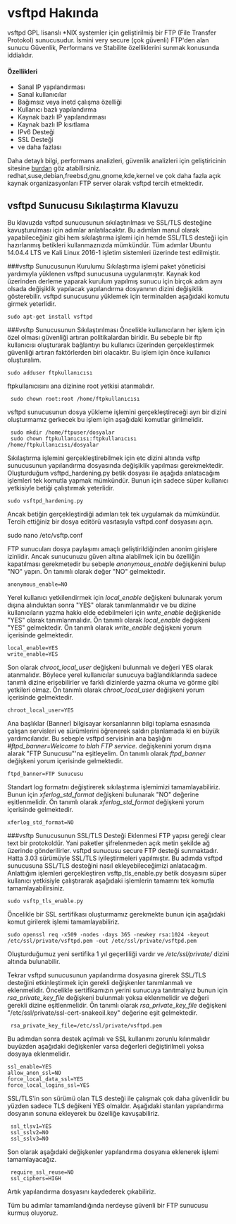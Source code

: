 # vsftpd Hakında
vsftpd GPL lisanslı *NIX systemler için geliştirilmiş bir FTP (File Transfer Protokol) sunucusudur. İsmini very secure (çok güvenli) FTP'den alan sunucu Güvenlik, Performans ve Stabilite özelliklerini sunmak konusunda iddialıdır. 
#### Özellikleri
  * Sanal IP yapılandırması
  * Sanal kullanıcılar
  * Bağımsız veya inetd çalışma özelliği
  * Kullanıcı bazlı yapılandırma
  * Kaynak bazlı IP yapılandırması
  * Kaynak bazlı IP kısıtlama
  * IPv6 Desteği
  * SSL Desteği
  * ve daha fazlası

Daha detaylı bilgi, performans analizleri, güvenlik analizleri için geliştiricinin sitesine [burdan](https://security.appspot.com/vsftpd.html) göz atabilirsiniz.
  redhat,suse,debian,freebsd,gnu,gnome,kde,kernel ve çok daha fazla açık kaynak organizasyonları FTP server olarak vsftpd tercih etmektedir.

## vsftpd Sunucusu Sıkılaştırma Klavuzu
Bu klavuzda vsftpd sunucusunun sıkılaştırılması ve SSL/TLS desteğine kavuşturulması için adımlar anlatılacaktır. Bu adımları manul olarak yapabileceğiniz gibi hem sıkılaştırma işlemi için hemde SSL/TLS desteği için hazırlanmış betikleri kullanmaznızda mümkündür. Tüm adımlar Ubuntu 14.04.4 LTS ve Kali Linux 2016-1 işletim sistemleri üzerinde test edilmiştir.

###vsftp Sunucusunun Kurulumu
Sıkılaştırma işlemi paket yöneticisi yardımıyla yüklenen vsftpd sunucusuna uygulanmıştır. Kaynak kod üzerinden derleme yaparak kurulum yapılmış sunucu için birçok adım aynı olsada değişiklik yapılacak yapılandırma dosyanının dizini değişiklik gösterebilir. vsftpd sunucusunu yüklemek için terminalden aşağıdaki komutu girmek yeterlidir.

    sudo apt-get install vsftpd 


###vsftp Sunucusunun Sıkılaştırılması
Öncelikle kullanıcıların her işlem için özel olması güvenliği artıran politikalardan biridir. Bu sebeple bir ftp kullanıcısı oluşturarak bağlantıyı bu kullanıcı üzerinden gerçekleştirmek güvenliği artıran faktörlerden biri olacaktır. Bu işlem için önce kullanıcı oluşturalım.

    sudo adduser ftpkullanıcısı
 
 ftpkullanıcısını ana dizinine root yetkisi atanmalıdır.
 
     sudo chown root:root /home/ftpkullanıcısı
 
 vsftpd sunucusunun dosya yükleme işlemini gerçekleştireceği ayrı bir dizini oluşturmamız gerkecek bu işlem için aşağıdaki komutlar girilmelidir.
 
     sudo mkdir /home/ftpuser/dosyalar
     sudo chown ftpkullanıcısı:ftpkullanıcısı /home/ftpkullanıcısı/dosyalar
 
Sıkılaştırma işlemini gerçekleştirebilmek için etc dizini altında vsftp sunucusunun yapılandırma dosyasında değişiklik yapılması gerekmektedir. Oluşturduğum vsftpd_hardening.py betik dosyası ile aşağıda anlatacağım işlemleri tek komutla yapmak mümkündür. Bunun için sadece süper kullanıcı yetkisiyle betiği çalıştırmak yeterlidir.

    sudo vsftpd_hardening.py

Ancak betiğin gerçekleştirdiği adımları tek tek uygulamak da mümkündür. Tercih ettiğiniz bir dosya editörü vasıtasıyla vsftpd.conf dosyasını açın.

   sudo nano /etc/vsftp.conf
 
 FTP sunucuları dosya paylaşımı amaçlı geliştirildiğinden anonim girişlere izinlidir. Ancak sunucunuzu güven altına alabilmek için bu özelliğin kapatılması gerekmetedir bu sebeple _anonymous_enable_ değişkenini bulup "NO" yapın. Ön tanımlı olarak değer "NO" gelmektedir.
 
    anonymous_enable=NO
 
  Yerel kullanıcı yetkilendirmek için _local_enable_ değişkeni bulunarak yorum dışına alınduktan sonra "YES" olarak tanımlanmalıdır ve bu dizine kullanıcıların yazma hakkı elde edebilmeleri için _write_enable_ değişkenide "YES" olarak tanımlanmalıdır. Ön tanımlı olarak _local_enable_ değişkeni "YES" gelmektedir.  Ön tanımlı olarak _write_enable_ değişkeni yorum içerisinde gelmektedir.

    local_enable=YES
    write_enable=YES
 
 Son olarak _chroot_local_user_ değişkeni bulunmalı ve değeri YES olarak atanmalıdır. Böylece yerel kullanıcılar sunucuya bağlandıklarında sadece tanımlı dizine erişebilirler ve farklı dizinlerde yazma okuma ve görme gibi yetkileri olmaz. Ön tanımlı olarak _chroot_local_user_ değişkeni yorum içerisinde gelmektedir.
 
    chroot_local_user=YES

Ana başlıklar (Banner) bilgisayar korsanlarının bilgi toplama esnasında çalışan servisleri ve sürümlerini öğrenerek saldırı planlamada ki en büyük yardımcılarıdır. Bu sebeple vsftpd servisinin ana başlığını _#ftpd_banner=Welcome to blah FTP service._ değişkenini yorum dışına alarak "FTP Sunucusu"'na eşitleyelim. Ön tanımlı olarak _ftpd_banner_ değişkeni yorum içerisinde gelmektedir.

    ftpd_banner=FTP Sunucusu
 
 Standart log formatnı değiştirerek sıkılaştırma işlemimizi tamamlayabiliriz. Bunun için _xferlog_std_format_ değişkeni bulunarak "NO" değerine eşitlenmelidir. Ön tanımlı olarak _xferlog_std_format_ değişkeni yorum içerisinde gelmektedir.
 
    xferlog_std_format=NO

###vsftp Sunucusunun SSL/TLS Desteği Eklenmesi
FTP yapısı gereği clear text bir protokoldür. Yani paketler şifrelenmeden açık metin şekilde ağ üzerinde gönderilirler. vsftpd sunucusu secure FTP desteği sunmaktadır. Hatta 3.03 sürümüyle SSL/TLS iyileştirmeleri yapılmıştır. Bu adımda vsftpd sunucusuna SSL/TLS desteğini nasıl ekleyebileceğimizi anlatacağım. Anlattığım işlemleri gerçekleştiren vsftp_tls_enable.py betik dosyasını süper kullanıcı yetkisiyle çalıştırarak aşağıdaki işlemlerin tamamnı tek komutla tamamlayabilirsiniz.

    sudo vsftp_tls_enable.py

Öncelikle bir SSL sertifikası oluşturmamız gerekmekte bunun için  aşağıdaki komut girilerek işlemi tamamlayabiliriz.

    sudo openssl req -x509 -nodes -days 365 -newkey rsa:1024 -keyout /etc/ssl/private/vsftpd.pem -out /etc/ssl/private/vsftpd.pem
 
 Oluşturduğumuz yeni sertifika 1 yıl geçerliliği vardır ve _/etc/ssl/private/_ dizini altında bulunabilir.
 
 Tekrar vsftpd sunucusunun yapılandırma dosyasına girerek SSL/TLS desteğini etkinleştirmek için gerekli değişkenler tanımlanmalı ve eklenmelidir. Öncelikle sertifikamızın yerini sunucuya tanıtmalıyız bunun için _rsa_private_key_file_ değişkeni bulunmalı yoksa eklenmelidir ve değeri gerekli dizine eşitlenmelidir. Ön tanımlı olarak  _rsa_private_key_file_ değişkeni "/etc/ssl/private/ssl-cert-snakeoil.key" değerine eşit gelmektedir. 
 
     rsa_private_key_file=/etc/ssl/private/vsftpd.pem
 
 Bu adımdan sonra destek açılmalı ve SSL kullanımı zorunlu kılınmalıdır buyüzden aşağıdaki değişkenler varsa değerleri değiştirilmeli yoksa dosyaya eklenmelidir. 
 
    ssl_enable=YES
    allow_anon_ssl=NO
    force_local_data_ssl=YES
    force_local_logins_ssl=YES
 
 SSL/TLS'in son sürümü olan TLS desteği ile çalışmak çok daha güvenlidir bu yüzden sadece TLS değikeni YES olmaldır. Aşağıdaki starıları yapılandırma dosyanın sonuna ekleyerek bu özelliğe kavuşabiliriz.
 
     ssl_tlsv1=YES
     ssl_sslv2=NO
     ssl_sslv3=NO
 
 Son olarak aşağıdaki değişkenler yapılandırma dosyanıa eklenerek işlemi tamamlayacağız.
 
     require_ssl_reuse=NO
     ssl_ciphers=HIGH
 
 Artık yapılandırma dosyasını kaydederek çıkabiliriz.
 
 Tüm bu adımlar tamamlandığında nerdeyse güvenli bir FTP sunucusu kurmuş oluyoruz.
